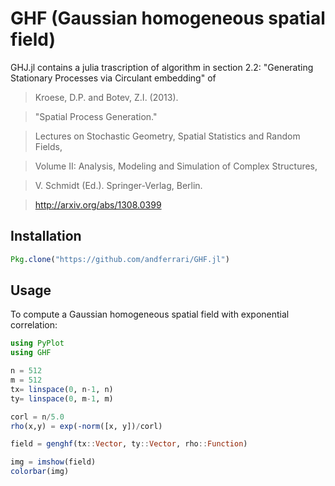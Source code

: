 # GHF (Gaussian homogeneous spatial field)

GHJ.jl contains a julia trascription of algorithm in section 2.2:
"Generating Stationary Processes via Circulant embedding" of

> Kroese, D.P. and Botev, Z.I. (2013).

> "Spatial Process Generation."

> Lectures on Stochastic Geometry, Spatial Statistics and Random Fields,

> Volume II: Analysis, Modeling and Simulation of Complex Structures,

> V. Schmidt (Ed.).  Springer-Verlag, Berlin.

> http://arxiv.org/abs/1308.0399


## Installation

```julia
Pkg.clone("https://github.com/andferrari/GHF.jl")
```

## Usage

To compute a Gaussian homogeneous spatial field with
exponential correlation:

```julia
using PyPlot
using GHF

n = 512
m = 512
tx= linspace(0, n-1, n)
ty= linspace(0, m-1, m)

corl = n/5.0
rho(x,y) = exp(-norm([x, y])/corl)

field = genghf(tx::Vector, ty::Vector, rho::Function)

img = imshow(field)
colorbar(img)
```
